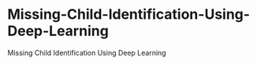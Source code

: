 # Missing-Child-Identification-Using-Deep-Learning
Missing Child Identification Using Deep Learning
